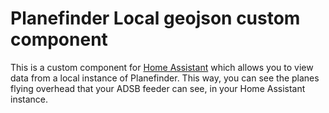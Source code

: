 # Planefinder Local geojson custom component

This is a custom component for [Home Assistant](https://www.home-assistant.io) which allows you to view data from a local instance of Planefinder. This way, you can see the planes flying overhead that your ADSB feeder can see, in your Home Assistant instance.
